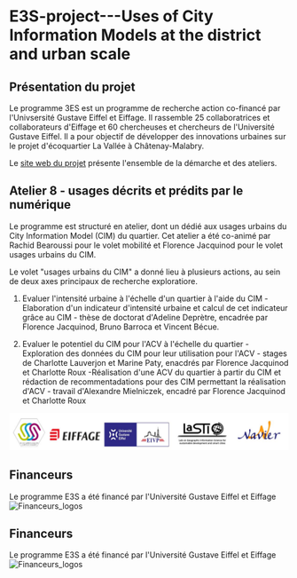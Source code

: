 # E3S-project---Uses of City Information Models at the district and urban scale

## Présentation du projet
Le programme 3ES est un programme de recherche action co-financé par l'Univsersité Gustave Eiffel et Eiffage. Il rassemble 25 collaboratrices et collaborateurs d'Eiffage et 60 chercheuses et chercheurs de l'Université Gustave Eiffel. Il a pour objectif de développer des innovations urbaines sur le projet d'écoquartier La Vallée à Châtenay-Malabry.

Le [site web du projet](https://www.programme-e3s.com/le-programme/) présente l'ensemble de la démarche et des ateliers.

## Atelier 8 - usages décrits et prédits par le numérique

Le programme est structuré en atelier, dont un dédié aux usages urbains du City Information Model (CIM) du quartier. Cet atelier a été co-animé par Rachid Bearoussi pour le volet mobilité et Florence Jacquinod pour le volet usages urbains du CIM.

Le volet "usages urbains du CIM" a donné lieu à plusieurs actions, au sein de deux axes principaux de recherche exploratiore.

1. Evaluer l'intensité urbaine à l'échelle d'un quartier à l'aide du CIM
-Elaboration d'un indicateur d'intensité urbaine et calcul de cet indicateur grâce au CIM - thèse de doctorat d'Adeline Deprètre, encadrée par Florence Jacquinod, Bruno Barroca et Vincent Bécue.

2. Evaluer le potentiel du CIM pour l'ACV à l'échelle du quartier 
-Exploration des données du CIM pour leur utilisation pour l'ACV - stages de Charlotte Lauverjon et Marine Paty, enacdrés par Florence Jacquinod et Charlotte Roux
-Réalisation d'une ACV du quartier à partir du CIM et rédaction de recommentadations pour des CIM permettant la réalisation d'ACV - travail d'Alexandre Mielniczek, encadré par Florence Jacquinod et Charlotte Roux

![Consortium](assets/E3S_logos.jpg)

## Financeurs
Le programme E3S a été financé par l'Université Gustave Eiffel et Eiffage 
![Financeurs_logos](assets/financeurs_bandeau.png)

<!--- 
## Livrables du projet
Pour le volet intensité urbaine : 
Le volet intensité urbaine a permis de proposer un indice d'intensité urbaine avec .

Pour le volet analyse du cycle de vie du quartier : 
-l'exploitation des données issues du CIM pour réaliser une analyse de cycle de vie (ACV) du qaurtier a été testée et des recommandations pour de futurs CIM permettant de réaliser des ACV

### Support de présentation du projet
La présentation générale du projet et de son déroulement est téléchargeable [en format PDF](assets/PRESENTATION_PROJET_FLOODAR.pdf). Cette présentation contient également une synthèse du retour d'expérience des deux expérimentations menées avec les riverains du rhône à Sablons. L'analyse plus complète des expérimentations est disponible ci-après (voir [retour d'expérience](https://github.com/jacquinod/FLOODAR/blob/main/README.md#retour-dexp%C3%A9rience-sur-lutilisation-de-g%C3%A9ovisualisations-interactives-et-immersives-sur-site-%C3%A0-sablons))

Des films de présentation des dispositifs produits sont mis à disposition via Dailymotion ([Outil Tablette](http://www.dailymotion.com/video/x5evbbi_flood-ar-outil-tablette-protocole-et-utilisation-sur-site_school) et [Outil Smartphone](http://www.dailymotion.com/video/x5ev9jx_flood-ar-outil-smartphone-demo-et-utilisation-sur-site-sablons-2016_school)).

### Méthodologie 
La méhtode employée est décrite dans les fichiers suivants : 

- [méthodologie générale](assets/01_methodologie_generale.pdf)
- [annexe 1](assets/02_annexe1.pdf) - géoréférencer des objets modélisés en 3D pour un export en OBJ avec SketchUp
- [annexe 2](assets/03_annexe2.pdf) - génération des vues avec Spaceyes 3D
- [annexe 3](assets/04_annexe3.pdf) - créer une visite virtuelle avec la logiciel Panotour

### Retour d'expérience sur l'utilisation de géovisualisations interactives et immersives sur site à Sablons
Le projet FLOOD AR a donné lieu à 2 expérimentation en 2016 sur le territoire de Sablons. 
Le [retour d'expérience sur le potentiel de ces outils et leurs limites](assets/Evaluation_dispositif_ELICO_V0317.pdf) a été réalisée par les chercheurs en sciences de l'information et de la communication de l'équipe Elico.
![expérimentations à Sablons](assets/Experimentations_Sablons.jpg)

 --->

## Financeurs
Le programme E3S a été financé par l'Université Gustave Eiffel et Eiffage 
![Financeurs_logos](assets/financeurs_bandeau.png)
